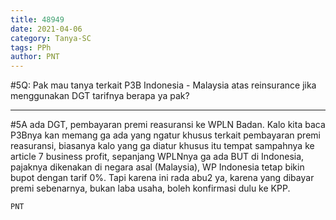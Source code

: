 ```yaml
---
title: 48949
date: 2021-04-06
category: Tanya-SC
tags: PPh
author: PNT
---
```


#5Q: Pak mau tanya terkait P3B Indonesia - Malaysia atas reinsurance jika menggunakan DGT tarifnya berapa ya pak?

---

#5A ada DGT, pembayaran premi reasuransi ke WPLN Badan. Kalo kita baca P3Bnya kan memang ga ada yang ngatur khusus terkait pembayaran premi reasuransi, biasanya kalo yang ga diatur khusus itu tempat sampahnya ke article 7 business profit, sepanjang WPLNnya ga ada BUT di Indonesia, pajaknya dikenakan di negara asal (Malaysia), WP Indonesia tetap bikin bupot dengan tarif 0%. Tapi karena ini rada abu2 ya, karena yang dibayar premi sebenarnya, bukan laba usaha, boleh konfirmasi dulu ke KPP.

`PNT`
